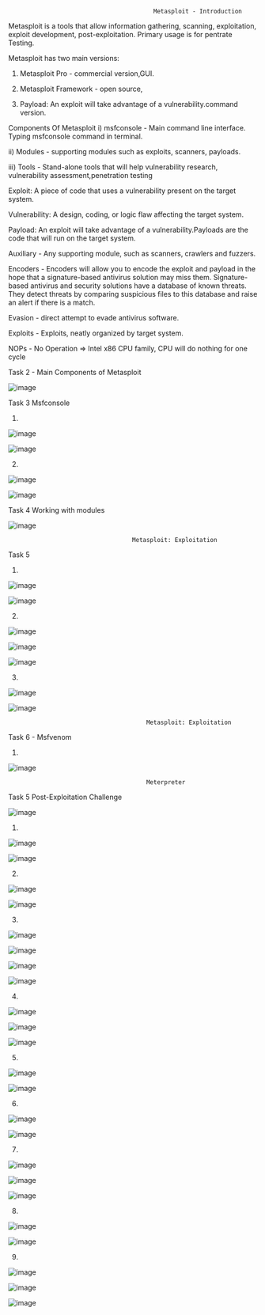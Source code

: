                                              Metasploit - Introduction
                                             
Metasploit is a  tools that allow information gathering, scanning, exploitation, exploit development, post-exploitation. Primary usage is for pentrate Testing.
 
Metasploit has two main versions:

1) Metasploit Pro - commercial version,GUI.

2) Metasploit Framework - open source,

3) Payload: An exploit will take advantage of a vulnerability.command version.

Components Of Metasploit
i)   msfconsole - Main command line interface. Typing msfconsole command in terminal.

ii)  Modules - supporting modules such as exploits, scanners, payloads.

iii) Tools - Stand-alone tools that will help vulnerability research, vulnerability assessment,penetration testing

Exploit: A piece of code that uses a vulnerability present on the target system.

Vulnerability: A design, coding, or logic flaw affecting the target system.

Payload: An exploit will take advantage of a vulnerability.Payloads are the code that will run on the target system.

Auxiliary - Any supporting module, such as scanners, crawlers and fuzzers.

Encoders - Encoders will allow you to encode the exploit and payload in the hope that a signature-based antivirus solution may miss them.
           Signature-based antivirus and security solutions have a database of known threats. They detect threats by comparing suspicious    files to this database and raise an alert if there is a match.
           
Evasion - direct attempt to evade antivirus software.

Exploits - Exploits, neatly organized by target system.

NOPs - No Operation => Intel x86 CPU family, CPU will do nothing for one cycle

Task 2 -  Main Components of Metasploit

![image](https://github.com/Meerathimothy/Cyber-Security/assets/57287429/985ccd61-f444-44c5-8fa8-2965773cf75f)

Task 3 Msfconsole

1)

![image](https://github.com/Meerathimothy/Cyber-Security/assets/57287429/29c423a1-05e8-4cb5-9c3a-ca71cc9afe27)

![image](https://github.com/Meerathimothy/Cyber-Security/assets/57287429/5daaa922-f270-40f2-945a-12699c7b2678)

2)

![image](https://github.com/Meerathimothy/Cyber-Security/assets/57287429/6bcbe3e2-c7f3-4f48-9d27-2339451c86fd)

![image](https://github.com/Meerathimothy/Cyber-Security/assets/57287429/39fecf1d-1786-472b-acb1-df9fd61f3699)

Task 4 Working with modules

![image](https://github.com/Meerathimothy/Cyber-Security/assets/57287429/22510b15-626a-414b-a8c7-7bed396585c7)

                                       Metasploit: Exploitation
                                         
Task 5

1)

![image](https://github.com/Meerathimothy/Cyber-Security/assets/57287429/e2547ff2-5a5b-45a1-86cb-56d1858eacd8)

![image](https://github.com/Meerathimothy/Cyber-Security/assets/57287429/4f2be870-31af-4a85-902e-80e2e902f0d0)

2)

![image](https://github.com/Meerathimothy/Cyber-Security/assets/57287429/33f86361-61b6-4f26-b612-59d740527646)

![image](https://github.com/Meerathimothy/Cyber-Security/assets/57287429/3d30e376-f471-41c2-9962-465792b86d8d)

![image](https://github.com/Meerathimothy/Cyber-Security/assets/57287429/260bcc37-27a4-462d-8ef5-bde9cd5f7e77)

3)

![image](https://github.com/Meerathimothy/Cyber-Security/assets/57287429/a309bd4f-48c1-4715-812a-4aeec67e9d5a)

![image](https://github.com/Meerathimothy/Cyber-Security/assets/57287429/9439095e-e6a3-4f77-9ed1-ac06d54e4fbc)

                                           Metasploit: Exploitation

Task 6 - Msfvenom
                                    
1) 
![image](https://github.com/Meerathimothy/Cyber-Security/assets/57287429/d22e8fde-acd2-43c7-9140-8b22420d61d2)

                                           Meterpreter
                                          
Task 5  Post-Exploitation Challenge

![image](https://github.com/Meerathimothy/Cyber-Security/assets/57287429/043c3342-e039-431d-8e23-fe6ecfcba063)

1)

![image](https://github.com/Meerathimothy/Cyber-Security/assets/57287429/7b7db1f0-db88-4110-8918-7970f24baa0f)

![image](https://github.com/Meerathimothy/Cyber-Security/assets/57287429/c34370fb-f734-4f53-99a2-490104d547eb)

2)

![image](https://github.com/Meerathimothy/Cyber-Security/assets/57287429/41a04296-3732-46ee-9380-c5b7317136c5)

![image](https://github.com/Meerathimothy/Cyber-Security/assets/57287429/a747ec90-e2a9-4a0b-af7a-f3cf761b10cc)

3)

![image](https://github.com/Meerathimothy/Cyber-Security/assets/57287429/e8217ab9-eb9e-473f-b6ef-0c6e2b5ebbc4)

![image](https://github.com/Meerathimothy/Cyber-Security/assets/57287429/617b4520-1612-42a0-871f-18fb134bc859)

![image](https://github.com/Meerathimothy/Cyber-Security/assets/57287429/f094eac8-6d30-48bf-a17f-8d848ab3c552)

![image](https://github.com/Meerathimothy/Cyber-Security/assets/57287429/6f0d5261-4738-4602-b151-88757c066e30)

4)

![image](https://github.com/Meerathimothy/Cyber-Security/assets/57287429/26e046d7-c88b-4045-bd9d-dcb4b8f79dcc)

![image](https://github.com/Meerathimothy/Cyber-Security/assets/57287429/ae8d0e59-724f-4e12-b4d1-01c1e8156322)

![image](https://github.com/Meerathimothy/Cyber-Security/assets/57287429/dd42cfda-84fc-4c8d-a1b1-9819ffa15919)

5)

![image](https://github.com/Meerathimothy/Cyber-Security/assets/57287429/c32e8db3-8ade-4d44-8692-abb516f6ede3)

![image](https://github.com/Meerathimothy/Cyber-Security/assets/57287429/16b83b16-8e65-41b8-bb8c-ef5a9b972543)

6)

![image](https://github.com/Meerathimothy/Cyber-Security/assets/57287429/fe411d70-f4e3-4c5b-a6bc-8fe3d2960820)

![image](https://github.com/Meerathimothy/Cyber-Security/assets/57287429/5de028b8-8ac1-4442-9f21-a4a627215a85)

7)

![image](https://github.com/Meerathimothy/Cyber-Security/assets/57287429/8b1b4837-9f4c-460a-8b6e-b5c249eced00)

![image](https://github.com/Meerathimothy/Cyber-Security/assets/57287429/5c679d29-d0dd-4be0-a8c7-5ab66d41c9f1)

![image](https://github.com/Meerathimothy/Cyber-Security/assets/57287429/c7a37912-4ab2-4ecd-a0f5-ca66530a73d0)

8)

![image](https://github.com/Meerathimothy/Cyber-Security/assets/57287429/2f79088e-6f16-4096-b80c-6a0a26ca4655)

![image](https://github.com/Meerathimothy/Cyber-Security/assets/57287429/6eae0fca-b772-42ae-8694-61ee19b127df)

9)

![image](https://github.com/Meerathimothy/Cyber-Security/assets/57287429/21e014b0-a375-4297-be3f-395cc735d77c)

![image](https://github.com/Meerathimothy/Cyber-Security/assets/57287429/0d0201c6-6214-4f19-b721-e777e4af828e)

![image](https://github.com/Meerathimothy/Cyber-Security/assets/57287429/8f5bd72d-ccad-460b-994b-7259d74e8153)

















